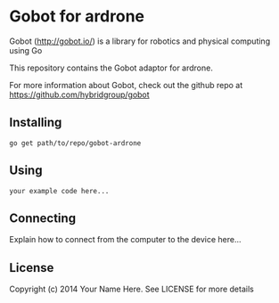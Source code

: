 # Gobot for ardrone

Gobot (http://gobot.io/) is a library for robotics and physical computing using Go

This repository contains the Gobot adaptor for ardrone.

For more information about Gobot, check out the github repo at
https://github.com/hybridgroup/gobot

## Installing

    go get path/to/repo/gobot-ardrone

## Using

    your example code here...

## Connecting

Explain how to connect from the computer to the device here...

## License

Copyright (c) 2014 Your Name Here. See LICENSE for more details
